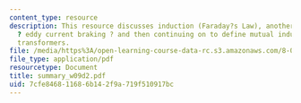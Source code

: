 ```yaml
---
content_type: resource
description: This resource discusses induction (Faraday?s Law), another application
  ? eddy current braking ? and then continuing on to define mutual inductance and
  transformers.
file: /media/https%3A/open-learning-course-data-rc.s3.amazonaws.com/8-02t-electricity-and-magnetism-spring-2005/7cfe846811686b142f9a719f510917bc_summary_w09d2.pdf
file_type: application/pdf
resourcetype: Document
title: summary_w09d2.pdf
uid: 7cfe8468-1168-6b14-2f9a-719f510917bc
---
```


